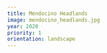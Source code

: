 ```yaml
---
title: Mendocino Headlands
image: mendocino_headlands.jpg
year: 2020
priority: 1
orientation: landscape
---
```

